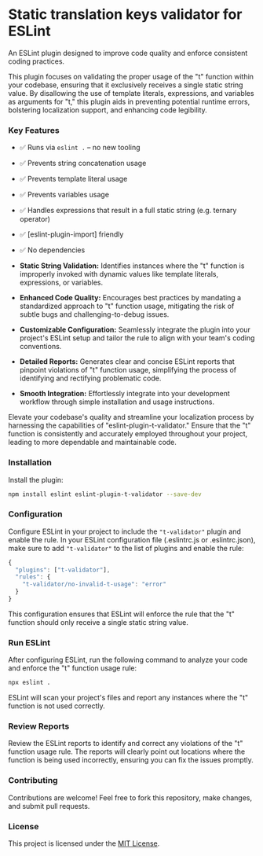# Static translation keys validator for ESLint

An ESLint plugin designed to improve code quality and enforce consistent coding practices.

This plugin focuses on validating the proper usage of the "t" function within your codebase, ensuring that it exclusively receives a single static string value. By disallowing the use of template literals, expressions, and variables as arguments for "t," this plugin aids in preventing potential runtime errors, bolstering localization support, and enhancing code legibility.


### Key Features

- ✅️ Runs via `eslint .` – no new tooling
- ✅️ Prevents string concatenation usage
- ✅️ Prevents template literal usage
- ✅️ Prevents variables usage
- ✅️ Handles expressions that result in a full static string (e.g. ternary operator)
- ✅️ [eslint-plugin-import] friendly
- ✅️ No dependencies

- **Static String Validation:** Identifies instances where the "t" function is improperly invoked with dynamic values like template literals, expressions, or variables.
- **Enhanced Code Quality:** Encourages best practices by mandating a standardized approach to "t" function usage, mitigating the risk of subtle bugs and challenging-to-debug issues.
- **Customizable Configuration:** Seamlessly integrate the plugin into your project's ESLint setup and tailor the rule to align with your team's coding conventions.
- **Detailed Reports:** Generates clear and concise ESLint reports that pinpoint violations of "t" function usage, simplifying the process of identifying and rectifying problematic code.
- **Smooth Integration:** Effortlessly integrate into your development workflow through simple installation and usage instructions.

Elevate your codebase's quality and streamline your localization process by harnessing the capabilities of "eslint-plugin-t-validator." Ensure that the "t" function is consistently and accurately employed throughout your project, leading to more dependable and maintainable code.


### Installation

Install the plugin:

```bash
npm install eslint eslint-plugin-t-validator --save-dev
```

### Configuration

Configure ESLint in your project to include the `"t-validator"` plugin and enable the rule. In your ESLint configuration file (.eslintrc.js or .eslintrc.json), make sure to add `"t-validator"` to the list of plugins and enable the rule:

```js
{
  "plugins": ["t-validator"],
  "rules": {
    "t-validator/no-invalid-t-usage": "error"
  }
}
```

This configuration ensures that ESLint will enforce the rule that the "t" function should only receive a single static string value.

### Run ESLint

After configuring ESLint, run the following command to analyze your code and enforce the "t" function usage rule:
```bash
npx eslint .
```
ESLint will scan your project's files and report any instances where the "t" function is not used correctly.


### Review Reports

Review the ESLint reports to identify and correct any violations of the "t" function usage rule. The reports will clearly point out locations where the function is being used incorrectly, ensuring you can fix the issues promptly.


### Contributing
Contributions are welcome! Feel free to fork this repository, make changes, and submit pull requests.

### License
This project is licensed under the [MIT License](https://github.com/omeb/eslint-plugin-t-validator/blob/main/LICENSE).